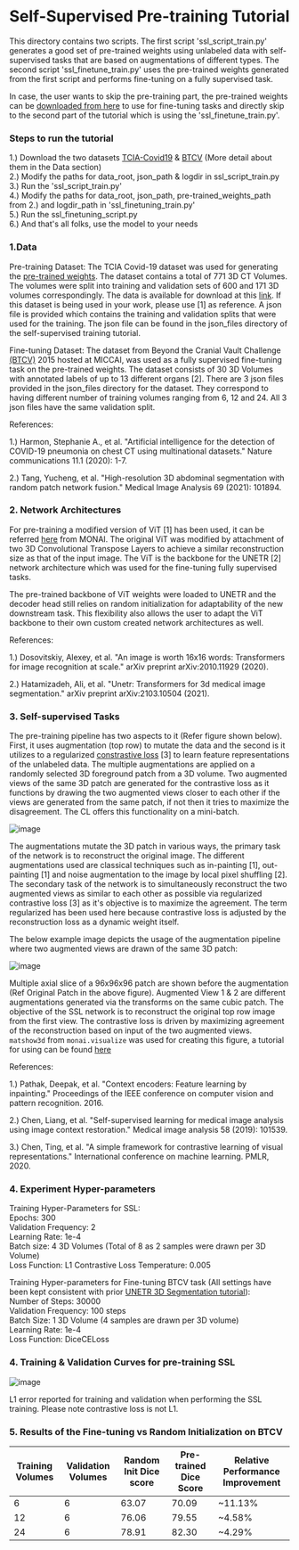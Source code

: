 # Self-Supervised Pre-training Tutorial

This directory contains two scripts. The first script 'ssl_script_train.py' generates
a good set of pre-trained weights using unlabeled data with self-supervised tasks that
are based on augmentations of different types. The second script 'ssl_finetune_train.py' uses
the pre-trained weights generated from the first script and performs fine-tuning on a fully supervised
task.

In case, the user wants to skip the pre-training part, the pre-trained weights can be 
[downloaded from here](https://drive.google.com/file/d/1z0BouIiQ9oLizubOIH9Rlpad5Kk_2RtY/view?usp=sharing) 
to use for fine-tuning tasks and directly skip to the second part of the tutorial which is using the 
'ssl_finetune_train.py'.

### Steps to run the tutorial
1.) Download the two datasets [TCIA-Covid19](https://wiki.cancerimagingarchive.net/display/Public/CT+Images+in+COVID-19)
& [BTCV](https://www.synapse.org/#!Synapse:syn3193805/wiki/217789) (More detail about them in the Data section)\
2.) Modify the paths for data_root, json_path & logdir in ssl_script_train.py\
3.) Run the 'ssl_script_train.py'\
4.) Modify the paths for data_root, json_path, pre-trained_weights_path from 2.) and
logdir_path in 'ssl_finetuning_train.py'\
5.) Run the ssl_finetuning_script.py\
6.) And that's all folks, use the model to your needs

### 1.Data
Pre-training Dataset: The TCIA Covid-19 dataset was used for generating the 
[pre-trained weights](https://drive.google.com/file/d/1z0BouIiQ9oLizubOIH9Rlpad5Kk_2RtY/view?usp=sharing).
The dataset contains a total of 771 3D CT Volumes. The volumes were split into training and validation sets
of 600 and 171 3D volumes correspondingly. The data is available for download at this 
[link](https://wiki.cancerimagingarchive.net/display/Public/CT+Images+in+COVID-19).
If this dataset is being used in your work,  please use [1] as reference. A json file is provided 
which contains the training and validation splits that were used for the training. The json file can be found in the 
json_files directory of the self-supervised training tutorial.

Fine-tuning Dataset: The dataset from Beyond the Cranial Vault Challenge 
[(BTCV)](https://www.synapse.org/#!Synapse:syn3193805/wiki/217789)
2015 hosted at MICCAI, was used as a fully supervised fine-tuning task on the pre-trained weights. The dataset
consists of 30 3D Volumes with annotated labels of up to 13 different organs [2]. There are 3 json files provided in the
json_files directory for the dataset. They correspond to having different number of training volumes ranging from 
6, 12 and 24. All 3 json files have the same validation split.

References:

1.) Harmon, Stephanie A., et al. "Artificial intelligence for the detection of COVID-19 pneumonia on
chest CT using multinational datasets." Nature communications 11.1 (2020): 1-7.

2.) Tang, Yucheng, et al. "High-resolution 3D abdominal segmentation with random patch network fusion."
Medical Image Analysis 69 (2021): 101894.

### 2. Network Architectures

For pre-training a modified version of ViT [1] has been used, it can be referred 
[here](https://docs.monai.io/en/latest/networks.html#vitautoenc)
from MONAI. The original ViT was modified by attachment of two 3D Convolutional Transpose Layers to achieve a similar
reconstruction size as that of the input image. The ViT is the backbone for the UNETR [2] network architecture which 
was used for the fine-tuning fully supervised tasks.

The pre-trained backbone of ViT weights were loaded to UNETR and the decoder head still relies on random initialization
for adaptability of the new downstream task. This flexibility also allows the user to adapt the ViT backbone to their
own custom created network architectures as well.

References:

1.) Dosovitskiy, Alexey, et al. "An image is worth 16x16 words: Transformers for image recognition at scale."
arXiv preprint arXiv:2010.11929 (2020).

2.) Hatamizadeh, Ali, et al. "Unetr: Transformers for 3d medical image segmentation."
arXiv preprint arXiv:2103.10504 (2021).

### 3. Self-supervised Tasks

The pre-training pipeline has two aspects to it (Refer figure shown below). First, it uses augmentation (top row) to 
mutate the data and the second is it utilizes to a regularized 
[constrastive loss](https://docs.monai.io/en/latest/losses.html#contrastiveloss) [3] to learn feature representations 
of the unlabeled data. The multiple augmentations are applied on a randomly selected 3D foreground patch from a 3D 
volume. Two augmented views of the same 3D patch are generated for the contrastive loss as it functions by drawing 
the two augmented views closer to each other if the views are generated from the same patch, if not then it tries to 
maximize the disagreement. The CL offers this functionality on a mini-batch.

![image](../figures/SSL_Overview_Figure.png)

The augmentations mutate the 3D patch in various ways, the primary task of the network is to reconstruct
the original image. The different augmentations used are classical techniques such as in-painting [1], out-painting [1]
and noise augmentation to the image by local pixel shuffling [2]. The secondary task of the network is to simultaneously
reconstruct the two augmented views as similar to each other as possible via regularized contrastive loss [3] as it's
objective is to maximize the agreement. The term regularized has been used here because contrastive loss is adjusted
by the reconstruction loss as a dynamic weight itself.

The below example image depicts the usage of the augmentation pipeline where two augmented views are drawn of the same
3D patch:

![image](../figures/SSL_Different_Augviews.png)

Multiple axial slice of a 96x96x96 patch are shown before the augmentation (Ref Original Patch in the above figure). 
Augmented View 1 & 2 are different augmentations generated via the transforms on the same cubic patch. The objective 
of the SSL network is to reconstruct the original top row image from the first view. The contrastive loss
is driven by maximizing agreement of the reconstruction based on input of the two augmented views.
`matshow3d` from `monai.visualize` was used for creating this figure, a tutorial for using can be found [here](https://github.com/Project-MONAI/tutorials/blob/master/modules/transform_visualization.ipynb)

References:

1.) Pathak, Deepak, et al. "Context encoders: Feature learning by inpainting." Proceedings of the IEEE conference on
   computer vision and pattern recognition. 2016.

2.) Chen, Liang, et al. "Self-supervised learning for medical image analysis using image context restoration." Medical
image analysis 58 (2019): 101539.

3.) Chen, Ting, et al. "A simple framework for contrastive learning of visual representations." International conference
on machine learning. PMLR, 2020.

### 4. Experiment Hyper-parameters

Training Hyper-Parameters for SSL: \
Epochs: 300 \
Validation Frequency: 2 \
Learning Rate: 1e-4 \
Batch size: 4 3D Volumes (Total of 8 as 2 samples were drawn per 3D Volume) \
Loss Function: L1
Contrastive Loss Temperature: 0.005

Training Hyper-parameters for Fine-tuning BTCV task (All settings have been kept consistent with prior 
[UNETR 3D
Segmentation tutorial](https://github.com/Project-MONAI/tutorials/blob/master/3d_segmentation/unetr_btcv_segmentation_3d.ipynb)): \
Number of Steps: 30000 \
Validation Frequency: 100 steps \
Batch Size: 1 3D Volume (4 samples are drawn per 3D volume) \
Learning Rate: 1e-4 \
Loss Function: DiceCELoss

### 4. Training & Validation Curves for pre-training SSL

![image](../figures/ssl_pretrain_losses.png)

L1 error reported for training and validation when performing the SSL training. Please note contrastive loss is not
L1.

### 5. Results of the Fine-tuning vs Random Initialization on BTCV

| Training Volumes      | Validation Volumes | Random Init Dice score | Pre-trained Dice Score | Relative Performance Improvement |
| ----------------      | ----------------   | ----------------       | ----------------      | ----------------        |
| 6      | 6 | 63.07 | 70.09 | ~11.13% |
| 12      | 6 | 76.06 | 79.55 | ~4.58% |
| 24      | 6 | 78.91 | 82.30 | ~4.29% |
